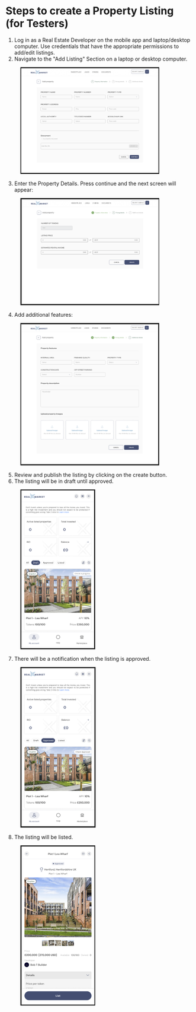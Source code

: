# Steps to create a Property Listing (for Testers)

1. Log in as a Real Estate Developer on the mobile app and laptop/desktop computer. Use credentials that have the appropriate permissions to add/edit listings.
2. Navigate to the "Add Listing" Section on a laptop or desktop computer.

<figure><img src="../../../../.gitbook/assets/image (27).png" alt="" width="375"><figcaption></figcaption></figure>

3. Enter the Property Details. Press continue and the next screen will appear:

<figure><img src="../../../../.gitbook/assets/image (28).png" alt="" width="375"><figcaption></figcaption></figure>

4. Add additional features:

<figure><img src="../../../../.gitbook/assets/image (29).png" alt="" width="375"><figcaption></figcaption></figure>

5. Review and publish the listing by clicking on the create button.
6. The listing will be in draft until approved.

<figure><img src="../../../../.gitbook/assets/image (30).png" alt="" width="202"><figcaption></figcaption></figure>

7. There will be a notification when the listing is approved.

<figure><img src="../../../../.gitbook/assets/image (31).png" alt="" width="203"><figcaption></figcaption></figure>

8. The listing will be listed.

<figure><img src="../../../../.gitbook/assets/image (32).png" alt="" width="202"><figcaption></figcaption></figure>
